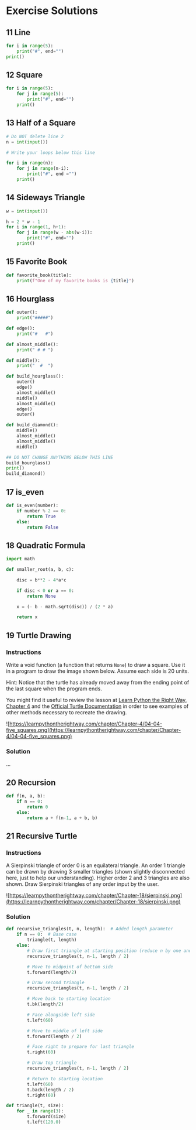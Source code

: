 # Exercise Solutions

## 11 Line

``` python
for i in range(5):
    print("#", end="")
print()
```

## 12 Square

``` python
for i in range(5):
    for j in range(5):
        print("#", end="")
    print()
```

## 13 Half of a Square

``` python
# Do NOT delete line 2
n = int(input())

# Write your loops below this line

for i in range(n):
    for j in range(n-i):
        print("#", end ="")
    print()
```

## 14 Sideways Triangle

``` python
w = int(input())

h = 2 * w - 1
for i in range(1, h+1):
    for j in range(w - abs(w-i)):
        print("#", end="")
    print()
```

## 15 Favorite Book

``` python
def favorite_book(title):
    print(f"One of my favorite books is {title}")
```

## 16 Hourglass

``` python
def outer():
    print("#####")

def edge():
    print("#   #")

def almost_middle():
    print(" # # ")

def middle():
    print("  #  ")

def build_hourglass():
    outer()
    edge()
    almost_middle()
    middle()
    almost_middle()
    edge()
    outer()

def build_diamond():
    middle()
    almost_middle()
    almost_middle()
    middle()

## DO NOT CHANGE ANYTHING BELOW THIS LINE
build_hourglass()
print()
build_diamond()
```

## 17 is_even

``` python
def is_even(number):
    if number % 2 == 0:
        return True
    else:
        return False
```

## 18 Quadratic Formula

``` python
import math

def smaller_root(a, b, c):

    disc = b**2 - 4*a*c

    if disc < 0 or a == 0:
        return None

    x = (- b - math.sqrt(disc)) / (2 * a)

    return x
```

## 19 Turtle Drawing

### Instructions

Write a void function (a function that returns `None`) to draw a square. Use it in a program to draw the image shown below. Assume each side is 20 units. 

Hint: Notice that the turtle has already moved away from the ending point of the last square when the program ends.

You might find it useful to review the lesson at [Learn Python the Right Way, Chapter 4](https://learnpythontherightway.com/chapter/chapter-4.html) and the [Official Turtle Documentation](https://docs.python.org/2.7/library/turtle.html) in order to see examples of other methods necessary to recreate the drawing.

![https://learnpythontherightway.com/chapter/Chapter-4/04-04-five_squares.png](https://learnpythontherightway.com/chapter/Chapter-4/04-04-five_squares.png)

### Solution

...

## 20 Recursion

``` python
def f(n, a, b):
    if n == 0:
        return 0
    else:
        return a + f(n-1, a + b, b)
```

## 21 Recursive Turtle

### Instructions

A Sierpinski triangle of order 0 is an equilateral triangle. An order 1 triangle can be drawn by drawing 3 smaller triangles (shown slightly disconnected here, just to help our understanding). Higher order 2 and 3 triangles are also shown. Draw Sierpinski triangles of any order input by the user.

![https://learnpythontherightway.com/chapter/Chapter-18/sierpinski.png](https://learnpythontherightway.com/chapter/Chapter-18/sierpinski.png)

### Solution

``` python
def recursive_triangles(t, n, length):  # Added length parameter
    if n == 0:  # Base case
        triangle(t, length)
    else:
        # Draw first triangle at starting position (reduce n by one and length by half)
        recursive_triangles(t, n-1, length / 2)

        # Move to midpoint of bottom side
        t.forward(length/2)

        # Draw second triangle
        recursive_triangles(t, n-1, length / 2)

        # Move back to starting location
        t.bk(length/2)

        # Face alongside left side
        t.left(60)

        # Move to middle of left side
        t.forward(length / 2)

        # Face right to prepare for last triangle
        t.right(60)

        # Draw top triangle
        recursive_triangles(t, n-1, length / 2)

        # Return to starting location
        t.left(60)
        t.back(length / 2)
        t.right(60)

def triangle(t, size):
    for _ in range(3):
        t.forward(size)
        t.left(120.0)
```
